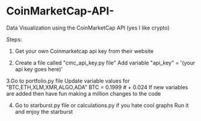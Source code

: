 # CoinMarketCap-API-
Data Visualization using the CoinMarketCap API (yes I like crypto)

Steps:
1. Get your own Coinmarketcap api key from their website

2. Create a file called "cmc_api_key.py file"
    Add variable "api_key" = '(your api key goes here)'

3.Go to portfolio.py file 
   Update variable values for "BTC,ETH,XLM,XMR,ALGO,ADA"
    BTC = 0.1999 # + 0.024 
   If new variables are added then have fun making a million changes to the code

4. Go to starburst.py file or calculations.py if you hate cool graphs
    Run it and enjoy the starburst 
